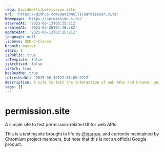 ```yaml
---
repo: DavidWells/permission.site
url: 'https://github.com/DavidWells/permission.site'
homepage: 'https://permission.site/'
starredAt: '2025-06-13T03:25:21Z'
createdAt: '2021-03-26T04:48:58Z'
updatedAt: '2025-06-13T03:25:21Z'
language: null
license: BSD-3-Clause
branch: master
stars: 1
isPublic: true
isTemplate: false
isArchived: false
isFork: true
hasReadMe: true
refreshedAt: '2025-06-14T22:31:09.921Z'
description: A site to test the interaction of web APIs and browser permissions.
tags: []
---
```


# permission.site

A simple site to test permission-related UI for web APIs.

This is a testing site brought to life by [@lgarron](https://github.com/lgarron), and currently maintained by Chromium project members, but note that this is not an official Google product.
